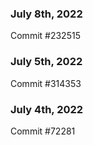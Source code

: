 ### July 8th, 2022

Commit #232515

### July 5th, 2022

Commit #314353


### July 4th, 2022

Commit #72281
